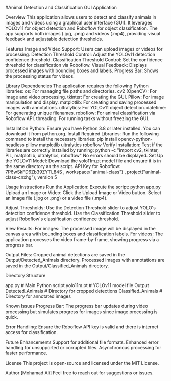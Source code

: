 #Animal Detection and Classification GUI Application

Overview
This application allows users to detect and classify animals in images and videos using a graphical user interface (GUI). It leverages YOLOv11 for object detection and Roboflow for object classification. The app supports both images (.jpg, .png) and videos (.mp4), providing visual feedback and adjustable detection thresholds.

Features
Image and Video Support: Users can upload images or videos for processing.
Detection Threshold Control: Adjust the YOLOv11 detection confidence threshold.
Classification Threshold Control: Set the confidence threshold for classification via Roboflow.
Visual Feedback: Displays processed images with bounding boxes and labels.
Progress Bar: Shows the processing status for videos.

Library Dependencies
The application requires the following Python libraries:
os: For managing file paths and directories.
cv2 (OpenCV): For image and video processing.
tkinter: For creating the GUI.
Pillow: For image manipulation and display.
matplotlib: For creating and saving processed images with annotations.
ultralytics: For YOLOv11 object detection.
datetime: For generating unique filenames.
roboflow: For animal classification via Roboflow API.
threading: For running tasks without freezing the GUI.

Installation
Python: Ensure you have Python 3.8 or later installed. You can download it from python.org.
Install Required Libraries: Run the following command to install the necessary libraries:
pip install opencv-python-headless pillow matplotlib ultralytics roboflow
Verify Installation: Test if the libraries are correctly installed by running:
python -c "import cv2, tkinter, PIL, matplotlib, ultralytics, roboflow"
No errors should be displayed.
Set Up the YOLOv11 Model: Download the yolo11m.pt model file and ensure it is in the same directory as the script.
API Key for Roboflow:  7P6wSkFD6Zb39ZYTL84S , workspace("animal-class") , project("animal-class-cnxhg"), version 5

Usage Instructions
Run the Application: Execute the script:
python app.py
Upload an Image or Video:
Click the Upload Image or Video button.
Select an image file (.jpg or .png) or a video file (.mp4).

Adjust Thresholds:
Use the Detection Threshold slider to adjust YOLO's detection confidence threshold.
Use the Classification Threshold slider to adjust Roboflow's classification confidence threshold.

View Results:
For images: The processed image will be displayed in the canvas area with bounding boxes and classification labels.
For videos: The application processes the video frame-by-frame, showing progress via a progress bar.

Output Files:
Cropped animal detections are saved in the Output/Detected_Animals directory.
Processed images with annotations are saved in the Output/Classified_Animals directory.

Directory Structure

app.py                  # Main Python script
yolo11m.pt              # YOLOv11 model file
Output
Detected_Animals    # Directory for cropped detections
Classified_Animals  # Directory for annotated images

Known Issues
Progress Bar: The progress bar updates during video processing but simulates progress for images since image processing is quick.

Error Handling: Ensure the Roboflow API key is valid and there is internet access for classification.

Future Enhancements
Support for additional file formats.
Enhanced error handling for unsupported or corrupted files.
Asynchronous processing for faster performance.

License
This project is open-source and licensed under the MIT License.

Author
[Mohamad Ali]
Feel free to reach out for suggestions or issues.
